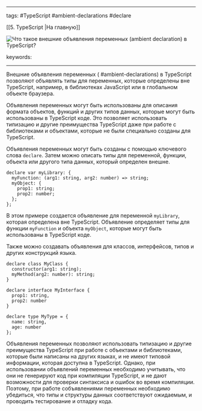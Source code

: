 ____

tags: #TypeScript #ambient-declarations #declare 

[[5. TypeScript |На главную]]

![Что такое внешние объявления переменных (ambient declaration) в TypeScript?](https://youtu.be/TOn-1RrowKE?t=339)

keywords:

_____

Внешние объявления переменных ( #ambient-declarations) в TypeScript позволяют объявлять типы для переменных, которые определены вне TypeScript, например, в библиотеках JavaScript или в глобальном объекте браузера.

Объявления переменных могут быть использованы для описания формата объектов, функций и других типов данных, которые могут быть использованы в TypeScript коде. Это позволяет использовать типизацию и другие преимущества TypeScript даже при работе с библиотеками и объектами, которые не были специально созданы для TypeScript.

Объявления переменных могут быть созданы с помощью ключевого слова `declare`. Затем можно описать типы для переменной, функции, объекта или другого типа данных, который определен внешне.

```
declare var myLibrary: {
  myFunction: (arg1: string, arg2: number) => string;
  myObject: {
    prop1: string;
    prop2: number;
  };
};
```

В этом примере создается объявление для переменной `myLibrary`, которая определена вне TypeScript. Объявление определяет типы для функции `myFunction` и объекта `myObject`, которые могут быть использованы в TypeScript коде.

Также можно создавать объявления для классов, интерфейсов, типов и других конструкций языка.

```
declare class MyClass {
  constructor(arg1: string);
  myMethod(arg2: number): string;
}

declare interface MyInterface {
  prop1: string,
  prop2: number
}

declare type MyType = {
  name: string,
  age: number
};
```

Объявления переменных позволяют использовать типизацию и другие преимущества TypeScript при работе с объектами и библиотеками, которые были написаны на других языках, и не имеют типовой информации, которая доступна в TypeScript. Однако, при использовании объявлений переменных необходимо учитывать, что они не генерируют код при компиляции TypeScript, и не дают возможности для проверки синтаксиса и ошибок во время компиляции. Поэтому, при работе собъявлениями переменных необходимо убедиться, что типы и структуры данных соответствуют ожидаемым, и проводить тестирование и отладку кода.